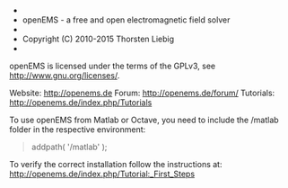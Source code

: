 *
* openEMS - a free and open electromagnetic field solver
*
* Copyright (C) 2010-2015 Thorsten Liebig
*

openEMS is licensed under the terms of the GPLv3, see <http://www.gnu.org/licenses/>.


Website:   http://openems.de
Forum:     http://openems.de/forum/
Tutorials: http://openems.de/index.php/Tutorials


To use openEMS from Matlab or Octave, you need to include the <openEMS-install-folder>/matlab folder in the respective environment:
> addpath( '<openEMS-install-folder>/matlab' );

To verify the correct installation follow the instructions at:
http://openems.de/index.php/Tutorial:_First_Steps
